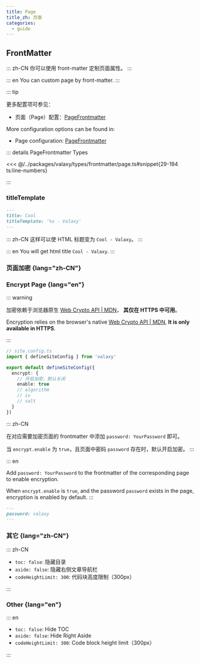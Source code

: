 ```yaml
---
title: Page
title_zh: 页面
categories:
  - guide
---
```


## FrontMatter

::: zh-CN
你可以使用 front-matter 定制页面属性。
:::

::: en
You can custom page by front-matter.
:::

::: tip

<div lang="zh-CN">
更多配置项可参见：

- 页面（Page）配置：[PageFrontmatter](https://github.com/YunYouJun/valaxy/blob/main/packages/valaxy/types/frontmatter/page.ts)

</div>

<div lang="en">
More configuration options can be found in:

- Page configuration: [PageFrontmatter](https://github.com/YunYouJun/valaxy/blob/main/packages/valaxy/types/frontmatter/page.ts)

</div>

::: details PageFrontmatter Types

<<< @/../packages/valaxy/types/frontmatter/page.ts#snippet{29-194 ts:line-numbers}

:::

### titleTemplate

```md
---
title: Cool
titleTemplate: '%s - Valaxy'
---
```

::: zh-CN
这样可以使 HTML 标题变为 `Cool - Valaxy`。
:::

::: en
You will get html title `Cool - Valaxy`.
:::

### 页面加密 {lang="zh-CN"}

### Encrypt Page {lang="en"}

::: warning

<div lang="zh-CN">

加密依赖于浏览器原生 [Web Crypto API | MDN](https://developer.mozilla.org/en-US/docs/Web/API/Web_Crypto_API)，
**其仅在 HTTPS 中可用**。
</div>

<div lang="en">

Encryption relies on the browser's native [Web Crypto API | MDN](https://developer.mozilla.org/en-US/docs/Web/API/Web_Crypto_API),
**It is only available in HTTPS**.
</div>
:::

```ts
// site.config.ts
import { defineSiteConfig } from 'valaxy'

export default defineSiteConfig({
  encrypt: {
    // 开启加密，默认关闭
    enable: true
    // algorithm
    // iv
    // salt
  }
})
```

::: zh-CN

在对应需要加密页面的 frontmatter 中添加 `password: YourPassword` 即可。

当 `encrypt.enable` 为 `true`，且页面中密码 `password` 存在时，默认开启加密。
:::

::: en

Add `password: YourPassword` to the frontmatter of the corresponding page to enable encryption.

When `encrypt.enable` is `true`, and the password `password` exists in the page, encryption is enabled by default.
:::

```md
---
password: valaxy
---
```

### 其它 {lang="zh-CN"}

::: zh-CN

- `toc: false`: 隐藏目录
- `aside: false`: 隐藏右侧文章导航栏
- `codeHeightLimit: 300`: 代码块高度限制（300px）

:::

### Other {lang="en"}

::: en

- `toc: false`: Hide TOC
- `aside: false`: Hide Right Aside
- `codeHeightLimit: 300`: Code block height limit（300px）

:::
